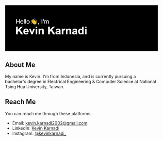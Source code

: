 ![Header](/header.png)

## About Me

My name is Kevin. I'm from Indonesia, and is currently pursuing a bachelor's degree in Electrical Engineering & Computer Science at National Tsing Hua University, Taiwan.

<!--## Highlighted Projects-->

<!--## Related Links-->

## Reach Me

You can reach me through these platforms:
- Email: kevin.karnadi2002@gmail.com
- LinkedIn: [Kevin Karnadi](https://www.linkedin.com/in/kevinkarnadi)
- Instagram: [@kevinkarnadi_](https://www.instagram.com/kevinkarnadi_)

<!--
**KevinKarnadi/KevinKarnadi** is a ✨ _special_ ✨ repository because its `README.md` (this file) appears on your GitHub profile.

Here are some ideas to get you started:

- 🔭 I’m currently working on ...
- 🌱 I’m currently learning ...
- 👯 I’m looking to collaborate on ...
- 🤔 I’m looking for help with ...
- 💬 Ask me about ...
- 📫 How to reach me: ...
- 😄 Pronouns: ...
- ⚡ Fun fact: ...
-->
